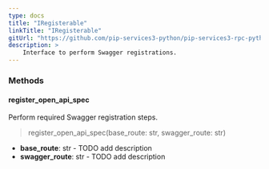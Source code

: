 ```yaml
---
type: docs
title: "IRegisterable"
linkTitle: "IRegisterable"
gitUrl: "https://github.com/pip-services3-python/pip-services3-rpc-python"
description: >
    Interface to perform Swagger registrations.
---
```



### Methods

#### register_open_api_spec
Perform required Swagger registration steps.

> register_open_api_spec(base_route: str, swagger_route: str)

- **base_route**: str - TODO add description 
- **swagger_route**: str - TODO add description

